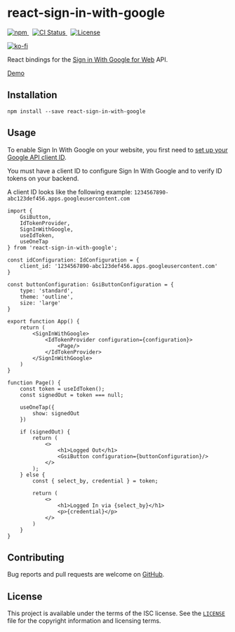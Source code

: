 # react-sign-in-with-google

<p>
    <a href="https://www.npmjs.com/package/react-sign-in-with-google" target="_blank" rel="noreferrer">
      <img alt="npm" src="https://img.shields.io/npm/v/react-sign-in-with-google.svg" />
    </a>&nbsp;
    <a href="https://github.com/michaelbull/react-sign-in-with-google/actions?query=workflow%3Aci" target="_blank" rel="noreferrer">
      <img alt="CI Status" src="https://github.com/michaelbull/react-sign-in-with-google/workflows/ci/badge.svg" />
    </a>&nbsp;
    <a href="https://github.com/michaelbull/react-sign-in-with-google/blob/master/LICENSE" target="_blank" rel="noreferrer">
      <img alt="License" src="https://img.shields.io/github/license/michaelbull/react-sign-in-with-google.svg" />
    </a>
</p>
<p>
  <a href="https://ko-fi.com/R5R0CFMN6" target="_blank" rel="noreferrer">
    <img alt="ko-fi" src="https://ko-fi.com/img/githubbutton_sm.svg" />
  </a>
</p>

React bindings for the [Sign in With Google for Web][gsi-overview] API.

[Demo][storybook]

## Installation

```shell
npm install --save react-sign-in-with-google
```

## Usage

To enable Sign In With Google on your website, you first need to
[set up your Google API client ID][gsi-setup].

You must have a client ID to configure Sign In With Google and to verify ID
tokens on your backend.

A client ID looks like the following example:
`1234567890-abc123def456.apps.googleusercontent.com`

```tsx
import {
    GsiButton,
    IdTokenProvider,
    SignInWithGoogle,
    useIdToken,
    useOneTap
} from 'react-sign-in-with-google';

const idConfiguration: IdConfiguration = {
    client_id: '1234567890-abc123def456.apps.googleusercontent.com'
}

const buttonConfiguration: GsiButtonConfiguration = {
    type: 'standard',
    theme: 'outline',
    size: 'large'
}

export function App() {
    return (
        <SignInWithGoogle>
            <IdTokenProvider configuration={configuration}>
                <Page/>
            </IdTokenProvider>
        </SignInWithGoogle>
    )
}

function Page() {
    const token = useIdToken();
    const signedOut = token === null;

    useOneTap({
        show: signedOut
    })

    if (signedOut) {
        return (
            <>
                <h1>Logged Out</h1>
                <GsiButton configuration={buttonConfiguration}/>
            </>
        );
    } else {
        const { select_by, credential } = token;

        return (
            <>
                <h1>Logged In via {select_by}</h1>
                <p>{credential}</p>
            </>
        )
    }
}
```

## Contributing

Bug reports and pull requests are welcome on [GitHub][github].

## License

This project is available under the terms of the ISC license. See the
[`LICENSE`](LICENSE) file for the copyright information and licensing terms.

[npm]: https://www.npmjs.com/package/react-sign-in-with-google
[github]: https://github.com/michaelbull/react-sign-in-with-google
[storybook]: https://michaelbull.github.io/react-sign-in-with-google/?path=/story/examples
[gsi-overview]: https://developers.google.com/identity/gsi/web/guides/overview
[gsi-setup]: https://developers.google.com/identity/gsi/web/guides/overview
